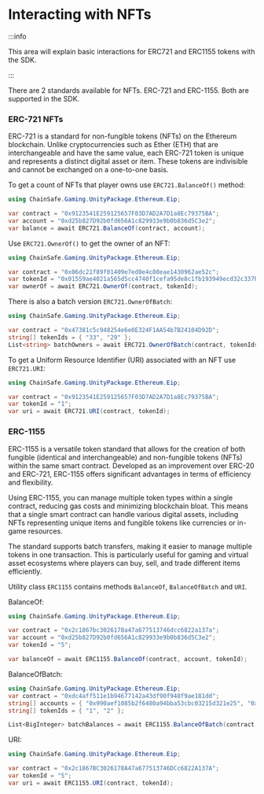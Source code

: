 ﻿---
slug: /current/interacting-with-nfts
sidebar_position: 13
sidebar_label: Interacting With NFTs
---


# Interacting with NFTs

:::info

This area will explain basic interactions for ERC721 and ERC1155 tokens with the SDK.

:::

There are 2 standards available for NFTs. ERC-721 and ERC-1155. Both are supported in the SDK.

### ERC-721 NFTs

ERC-721 is a standard for non-fungible tokens (NFTs) on the Ethereum blockchain. 
Unlike cryptocurrencies such as Ether (ETH) that are interchangeable and have the
same value, each ERC-721 token is unique and represents a distinct digital asset or item.
These tokens are indivisible and cannot be exchanged on a one-to-one basis.

To get a count of NFTs that player owns use `ERC721.BalanceOf()` method:

```csharp
using ChainSafe.Gaming.UnityPackage.Ethereum.Eip;

var contract = "0x9123541E259125657F03D7AD2A7D1a8Ec79375BA";
var account = "0xd25b827D92b0fd656A1c829933e9b0b836d5C3e2";
var balance = await ERC721.BalanceOf(contract, account);
```

Use `ERC721.OwnerOf()` to get the owner of an NFT:

```csharp
using ChainSafe.Gaming.UnityPackage.Ethereum.Eip;

var contract = "0x06dc21f89f01409e7ed0e4c80eae1430962ae52c";
var tokenId = "0x01559ae4021a565d5cc4740f1cefa95de8c1fb193949ecd32c337b03047da501";
var ownerOf = await ERC721.OwnerOf(contract, tokenId);
```

There is also a batch version `ERC721.OwnerOfBatch`:

```csharp
using ChainSafe.Gaming.UnityPackage.Ethereum.Eip;

var contract = "0x47381c5c948254e6e0E324F1AA54b7B24104D92D";
string[] tokenIds = { "33", "29" };
List<string> batchOwners = await ERC721.OwnerOfBatch(contract, tokenIds);
```

To get a Uniform Resource Identifier (URI) associated with an NFT use `ERC721.URI`:

```csharp
using ChainSafe.Gaming.UnityPackage.Ethereum.Eip;

var contract = "0x9123541E259125657F03D7AD2A7D1a8Ec79375BA";
var tokenId = "1";
var uri = await ERC721.URI(contract, tokenId);
```

### ERC-1155

ERC-1155 is a versatile token standard that allows for the creation of both fungible 
(identical and interchangeable) and 
non-fungible tokens (NFTs) within the same smart contract. Developed as an improvement over 
ERC-20 and ERC-721, ERC-1155 offers significant advantages in terms of efficiency and flexibility.

Using ERC-1155, you can manage multiple token types within a single contract, reducing gas 
costs and minimizing blockchain bloat. This means that a single smart contract can handle various
digital assets, including NFTs representing unique items and fungible tokens like currencies or
in-game resources.

The standard supports batch transfers, making it easier to manage multiple tokens in one transaction.
This is particularly useful for gaming and virtual asset ecosystems where players can buy, sell, 
and trade different items efficiently.

Utility class `ERC1155` contains methods `BalanceOf`, `BalanceOfBatch` and `URI`.

BalanceOf:

```csharp
using ChainSafe.Gaming.UnityPackage.Ethereum.Eip;

var contract = "0x2c1867bc3026178a47a677513746dcc6822a137a";
var account = "0xd25b827D92b0fd656A1c829933e9b0b836d5C3e2";
var tokenId = "5";

var balanceOf = await ERC1155.BalanceOf(contract, account, tokenId);
```

BalanceOfBatch:

```csharp
using ChainSafe.Gaming.UnityPackage.Ethereum.Eip;
var contract = "0xdc4aff511e1b94677142a43df90f948f9ae181dd";
string[] accounts = { "0x990aef1085b2f6480a94bba53cbc03215d321e25", "0x9cd14e32E3B1AAf35D61EBD9066Ef8e3B06b23ad" };
string[] tokenIds = { "1", "2" };

List<BigInteger> batchBalances = await ERC1155.BalanceOfBatch(contract, accounts, tokenIds);
```

URI:

```csharp
using ChainSafe.Gaming.UnityPackage.Ethereum.Eip;

var contract = "0x2c1867BC3026178A47a677513746DCc6822A137A";
var tokenId = "5";
var uri = await ERC1155.URI(contract, tokenId);
```